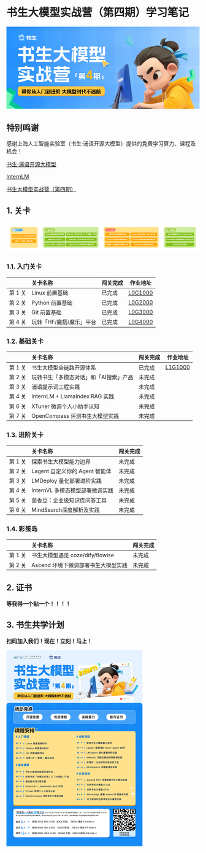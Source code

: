 # 书生大模型实战营（第四期）学习笔记

![icamp4](./assets/cf5eca85-bb13-4b96-aa54-b29fa40d36b7.png)

##  特别鸣谢

感谢上海人工智能实验室（书生·浦语开源大模型）提供的免费学习算力、课程及机会！

[书生·浦语开源大模型](https://github.com/InternLM/InternLM)

[InternLM](https://github.com/InternLM/InternLM)

[书生大模型实战营（第四期）](https://github.com/InternLM/Tutorial)

## 1. 关卡

![update](./assets/1f65a77a-3490-47ff-b408-be6d7a190802.png)

### 1.1. 入门关卡

|         | 关卡名称                 | 闯关完成 | 作业地址                                                     |
| :------ | :----------------------- | :------- | ------------------------------------------------------------ |
| 第 1 关 | Linux 前置基础           | 已完成   | [L0G1000](https://github.com/gcfan0813/InternLM-Study/tree/main/L0-%E5%85%A5%E9%97%A8%E5%B2%9B/L0G1000) |
| 第 2 关 | Python 前置基础          | 已完成   | [L0G2000](https://github.com/gcfan0813/InternLM-Study/tree/main/L0-%E5%85%A5%E9%97%A8%E5%B2%9B/L0G2000) |
| 第 3 关 | Git 前置基础             | 已完成   | [L0G3000](https://github.com/gcfan0813/InternLM-Study/tree/main/L0-%E5%85%A5%E9%97%A8%E5%B2%9B/L0G3000) |
| 第 4 关 | 玩转「HF/魔搭/魔乐」平台 | 已完成   | [L0G4000](https://github.com/gcfan0813/InternLM-Study/tree/main/L0-%E5%85%A5%E9%97%A8%E5%B2%9B/L0G4000) |

### 1.2. 基础关卡


|         | 关卡名称                               | 闯关完成 | 作业地址                                                     |
| :------ | :------------------------------------- | :------- | ------------------------------------------------------------ |
| 第 1 关 | 书生大模型全链路开源体系               | 已完成   | [L1G1000](https://github.com/gcfan0813/InternLM-Study/tree/main/L1-%E5%9F%BA%E7%A1%80%E5%B2%9B/L1G1000) |
| 第 2 关 | 玩转书生「多模态对话」和「AI搜索」产品 | 未完成   |                                                              |
| 第 3 关 | 浦语提示词工程实践                     | 未完成   |                                                              |
| 第 4 关 | InternLM + LlamaIndex RAG 实践         | 未完成   |                                                              |
| 第 6 关 | XTuner 微调个人小助手认知              | 未完成   |                                                              |
| 第 7 关 | OpenCompass 评测书生大模型实践         | 未完成   |                                                              |



### 1.3. 进阶关卡

|         | 关卡名称                        | 闯关完成 |
| :------ | :------------------------------ | :------- |
| 第 1 关 | 探索书生大模型能力边界          | 未完成   |
| 第 2 关 | Lagent 自定义你的 Agent 智能体  | 未完成   |
| 第 3 关 | LMDeploy 量化部署进阶实践       | 未完成   |
| 第 4 关 | InternVL 多模态模型部署微调实践 | 未完成   |
| 第 5 关 | 茴香豆：企业级知识库问答工具    | 未完成   |
| 第 6 关 | MindSearch深度解析及实践        | 未完成   |

### 1.4. 彩蛋岛

|         | 关卡名称                            | 闯关完成 |
| :------ | :---------------------------------- | :------- |
| 第 1 关 | 书生大模型遇见 coze/dify/flowise    | 未完成   |
| 第 2 关 | Ascend 环境下微调部署书生大模型实践 | 未完成   |

## 2. 证书

**等我得一个贴一个！！！！**

## 3. 书生共学计划

**扫码加入我们！现在！立刻！马上！**

<img src="./assets/fc8d7ac4bd88152b977f6039ec5f6fe.png" alt="fc8d7ac4bd88152b977f6039ec5f6fe" style="zoom:50%;" />



